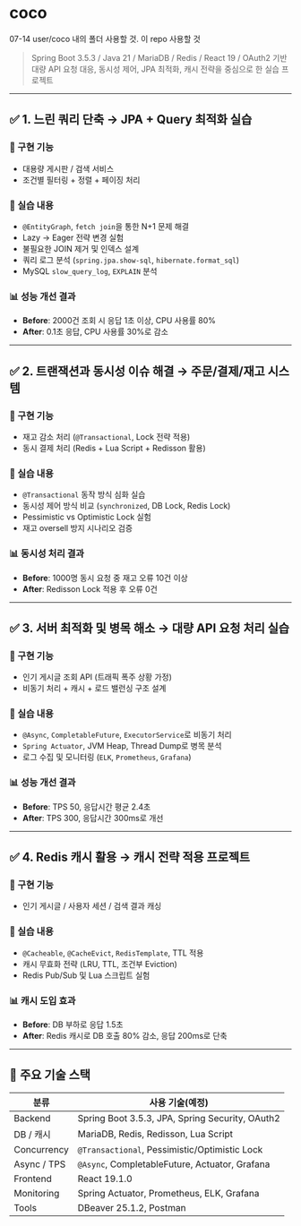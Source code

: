 # coco
07-14 user/coco 내의 폴더 사용할 것. 이 repo 사용할 것

> Spring Boot 3.5.3 / Java 21 / MariaDB / Redis / React 19 / OAuth2 기반  
> 대량 API 요청 대응, 동시성 제어, JPA 최적화, 캐시 전략을 중심으로 한 실습 프로젝트

---

## ✅ 1. 느린 쿼리 단축 → **JPA + Query 최적화 실습**

### 📌 구현 기능
- 대용량 게시판 / 검색 서비스
- 조건별 필터링 + 정렬 + 페이징 처리

### 🧪 실습 내용
- `@EntityGraph`, `fetch join`을 통한 N+1 문제 해결
- Lazy → Eager 전략 변경 실험
- 불필요한 JOIN 제거 및 인덱스 설계
- 쿼리 로그 분석 (`spring.jpa.show-sql`, `hibernate.format_sql`)
- MySQL `slow_query_log`, `EXPLAIN` 분석

### 📊 성능 개선 결과
- **Before**: 2000건 조회 시 응답 1초 이상, CPU 사용률 80%
- **After**: 0.1초 응답, CPU 사용률 30%로 감소

---

## ✅ 2. 트랜잭션과 동시성 이슈 해결 → **주문/결제/재고 시스템**

### 📌 구현 기능
- 재고 감소 처리 (`@Transactional`, Lock 전략 적용)
- 동시 결제 처리 (Redis + Lua Script + Redisson 활용)

### 🧪 실습 내용
- `@Transactional` 동작 방식 심화 실습
- 동시성 제어 방식 비교 (`synchronized`, DB Lock, Redis Lock)
- Pessimistic vs Optimistic Lock 실험
- 재고 oversell 방지 시나리오 검증

### 📊 동시성 처리 결과
- **Before**: 1000명 동시 요청 중 재고 오류 10건 이상
- **After**: Redisson Lock 적용 후 오류 0건

---

## ✅ 3. 서버 최적화 및 병목 해소 → **대량 API 요청 처리 실습**

### 📌 구현 기능
- 인기 게시글 조회 API (트래픽 폭주 상황 가정)
- 비동기 처리 + 캐시 + 로드 밸런싱 구조 설계

### 🧪 실습 내용
- `@Async`, `CompletableFuture`, `ExecutorService`로 비동기 처리
- `Spring Actuator`, JVM Heap, Thread Dump로 병목 분석
- 로그 수집 및 모니터링 (`ELK`, `Prometheus`, `Grafana`)

### 📊 성능 개선 결과
- **Before**: TPS 50, 응답시간 평균 2.4초
- **After**: TPS 300, 응답시간 300ms로 개선

---

## ✅ 4. Redis 캐시 활용 → **캐시 전략 적용 프로젝트**

### 📌 구현 기능
- 인기 게시글 / 사용자 세션 / 검색 결과 캐싱

### 🧪 실습 내용
- `@Cacheable`, `@CacheEvict`, `RedisTemplate`, TTL 적용
- 캐시 무효화 전략 (LRU, TTL, 조건부 Eviction)
- Redis Pub/Sub 및 Lua 스크립트 실험

### 📊 캐시 도입 효과
- **Before**: DB 부하로 응답 1.5초
- **After**: Redis 캐시로 DB 호출 80% 감소, 응답 200ms로 단축

---

## 🔧 주요 기술 스택

| 분류         | 사용 기술(예정) |
|--------------|-----------|
| Backend      | Spring Boot 3.5.3, JPA, Spring Security, OAuth2 |
| DB / 캐시     | MariaDB, Redis, Redisson, Lua Script |
| Concurrency  | `@Transactional`, Pessimistic/Optimistic Lock |
| Async / TPS  | `@Async`, CompletableFuture, Actuator, Grafana |
| Frontend     | React 19.1.0 |
| Monitoring   | Spring Actuator, Prometheus, ELK, Grafana |
| Tools        | DBeaver 25.1.2, Postman |
